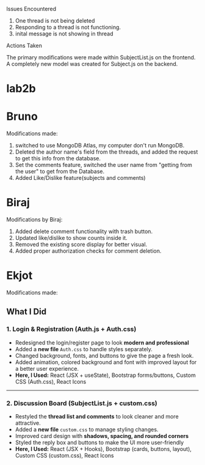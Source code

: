 Issues Encountered
1. One thread is not being deleted
2.  Responding to a thread is not functioning.
3.  inital message is not showing in thread


Actions Taken

The primary modifications were made within SubjectList.js on the frontend.
A completely new model was created for Subject.js on the backend.
# lab2b


# Bruno
Modifications made:
1. switched to use MongoDB Atlas, my computer don't run MongoDB.
2. Deleted the author name's field from the threads, and added the request to get this info from the database.
3. Set the comments feature, switched the user name from "getting from the user" to get from the Database.
4. Added Like/Dislike feature(subjects and comments)


# Biraj
Modifications by Biraj:

1. Added delete comment functionality with trash button.
2. Updated like/dislike to show counts inside it.
3. Removed the existing score display for better visual.
4. Added proper authorization checks for comment deletion.

# Ekjot
Modifications made:

## What I Did

### 1. Login & Registration (Auth.js + Auth.css)
- Redesigned the login/register page to look **modern and professional**  
- Added a **new file** `Auth.css` to handle styles separately.  
- Changed background, fonts, and buttons to give the page a fresh look.
- Added animation, colored background and font with improved layout for a better user experience. 
- **Here, I Used:** React (JSX + useState), Bootstrap forms/buttons, Custom CSS (Auth.css), React Icons  

---

### 2. Discussion Board (SubjectList.js + custom.css)
- Restyled the **thread list and comments** to look cleaner and more attractive.  
- Added a **new file** `custom.css` to manage styling changes.  
- Improved card design with **shadows, spacing, and rounded corners**   
- Styled the reply box and buttons to make the UI more user-friendly     
- **Here, I Used:** React (JSX + Hooks), Bootstrap (cards, buttons, layout), Custom CSS (custom.css), React Icons  
